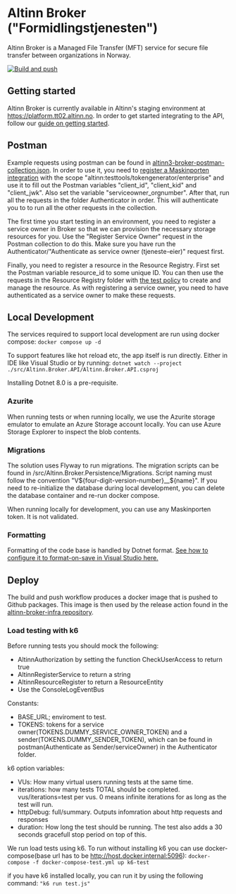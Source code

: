 # Altinn Broker ("Formidlingstjenesten")

Altinn Broker is a Managed File Transfer (MFT) service for secure file transfer between organizations in Norway. 

[![Build and push](https://github.com/Altinn/altinn-broker/actions/workflows/build-and-push.yml/badge.svg)](https://github.com/Altinn/altinn-broker/actions/workflows/build-and-push.yml)

## Getting started

Altinn Broker is currently available in Altinn's staging environment at https://platform.tt02.altinn.no. In order to get started integrating to the API, follow our [guide on getting started](./docs/get-started.md).

## Postman

<a id="postman"></a>

Example requests using postman can be found in [altinn3-broker-postman-collection.json](/altinn3-broker-postman-collection.json). In order to use it, you need to [register a Maskinporten integration](https://sjolvbetjening.test.samarbeid.digdir.no/auth/login) with the scope "altinn:testtools/tokengenerator/enterprise" and use it to fill out the Postman variables "client_id", "client_kid" and "client_jwk". Also set the variable "serviceowner_orgnumber". After that, run all the requests in the folder Authenticator in order. This will authenticate you to to run all the other requests in the collection.

The first time you start testing in an environment, you need to register a service owner in Broker so that we can provision the necessary storage resources for you. Use the "Register Service Owner" request in the Postman collection to do this. Make sure you have run the Authenticator/"Authenticate as service owner (tjeneste-eier)" request first. 

Finally, you need to register a resource in the Resource Registry. First set the Postman variable resource_id to some unique ID. You can then use the requests in the Resource Registry folder with [the test policy](/Test/Altinn.Broker.Tests/Data/BasePolicy.xml) to create and manage the resource. As with registering a service owner, you need to have authenticated as a service owner to make these requests.

## Local Development

The services required to support local development are run using docker compose:
```docker compose up -d```

To support features like hot reload etc, the app itself is run directly. Either in IDE like Visual Studio or by running:
```dotnet watch --project ./src/Altinn.Broker.API/Altinn.Broker.API.csproj```

Installing Dotnet 8.0 is a pre-requisite.

### Azurite

When running tests or when running locally, we use the Azurite storage emulator to emulate an Azure Storage account locally. You can use Azure Storage Explorer to inspect the blob contents.

### Migrations

The solution uses Flyway to run migrations. The migration scripts can be found in /src/Altinn.Broker.Persistence/Migrations. Script naming must follow the convention "V${four-digit-version-number}__${name}".
If you need to re-initialize the database during local development, you can delete the database container and re-run docker compose.

When running locally for development, you can use any Maskinporten token. It is not validated.

### Formatting

Formatting of the code base is handled by Dotnet format. [See how to configure it to format-on-save in Visual Studio here.](https://learn.microsoft.com/en-us/community/content/how-to-enforce-dotnet-format-using-editorconfig-github-actions#3---formatting-your-code-locally)

## Deploy

The build and push workflow produces a docker image that is pushed to Github packages. This image is then used by the release action found in the [altinn-broker-infra repository](https://github.com/Altinn/altinn-broker-infra).


### Load testing with k6
Before running tests you should mock the following:
- AltinnAuthorization by setting the function CheckUserAccess to return true
- AltinnRegisterService to return a string 
- AltinnResourceRegister to return a ResourceEntity
- Use the ConsoleLogEventBus 

Constants: 
- BASE_URL; enviroment to test. 
- TOKENS: tokens for a service owner(TOKENS.DUMMY_SERVICE_OWNER_TOKEN) and a sender(TOKENS.DUMMY_SENDER_TOKEN), which can be found in postman(Authenticate as Sender/serviceOwner) in the Authenticator folder. 

k6 option variables: 
- VUs: How many virtual users running tests at the same time. 
- iterations: how many tests TOTAL should be completed. vus/iterations=test per vus. 0 means infinite iterations for as long as the test will run. 
- httpDebug: full/summary. Outputs infomration about http requests and responses
- duration: How long the test should be running. The test also adds a 30 seconds gracefull stop period on top of this. 

We run load tests using k6. To run without installing k6 you can use docker-compose(base url has to be http://host.docker.internal:5096):
```docker-compose -f docker-compose-test.yml up k6-test``` 

if you have k6 installed locally, you can run it by using the following command: 
```"k6 run test.js"```